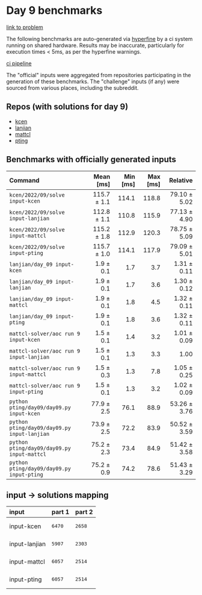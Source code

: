 # Day 9 benchmarks

[link to problem](http://adventofcode.com/2022/day/9)

The following benchmarks are auto-generated via [hyperfine](https://github.com/sharkdp/hyperfine) by a ci system running on shared hardware. Results may be inaccurate, particularly for execution times < 5ms, as per the hyperfine warnings.

[ci pipeline](http://ci.papercode.net:8080/teams/aoc2022/pipelines/aoc-compare-2022)

The "official" inputs were aggregated from repositories participating in the generation of these benchmarks. The "challenge" inputs (if any) were sourced from various places, including the subreddit.

## Repos (with solutions for day 9)


- [kcen](https://github.com/kcen/AdventOfCode)
- [lanjian](https://github.com/LanJian/aoc-2022)
- [mattcl](https://github.com/mattcl/aoc2022)
- [pting](https://github.com/pting/aoc2022)

## Benchmarks with officially generated inputs
| Command | Mean [ms] | Min [ms] | Max [ms] | Relative |
|:---|---:|---:|---:|---:|
| `kcen/2022/09/solve input-kcen` | 115.7 ± 1.1 | 114.1 | 118.8 | 79.10 ± 5.02 |
| `kcen/2022/09/solve input-lanjian` | 112.8 ± 1.1 | 110.8 | 115.9 | 77.13 ± 4.90 |
| `kcen/2022/09/solve input-mattcl` | 115.2 ± 1.8 | 112.9 | 120.3 | 78.75 ± 5.09 |
| `kcen/2022/09/solve input-pting` | 115.7 ± 1.0 | 114.1 | 117.9 | 79.09 ± 5.01 |
| `lanjian/day_09 input-kcen` | 1.9 ± 0.1 | 1.7 | 3.7 | 1.31 ± 0.11 |
| `lanjian/day_09 input-lanjian` | 1.9 ± 0.1 | 1.7 | 3.6 | 1.30 ± 0.12 |
| `lanjian/day_09 input-mattcl` | 1.9 ± 0.1 | 1.8 | 4.5 | 1.32 ± 0.11 |
| `lanjian/day_09 input-pting` | 1.9 ± 0.1 | 1.8 | 3.6 | 1.32 ± 0.11 |
| `mattcl-solver/aoc run 9 input-kcen` | 1.5 ± 0.1 | 1.4 | 3.2 | 1.01 ± 0.09 |
| `mattcl-solver/aoc run 9 input-lanjian` | 1.5 ± 0.1 | 1.3 | 3.3 | 1.00 |
| `mattcl-solver/aoc run 9 input-mattcl` | 1.5 ± 0.3 | 1.3 | 7.8 | 1.05 ± 0.25 |
| `mattcl-solver/aoc run 9 input-pting` | 1.5 ± 0.1 | 1.3 | 3.2 | 1.02 ± 0.09 |
| `python pting/day09/day09.py input-kcen` | 77.9 ± 2.5 | 76.1 | 88.9 | 53.26 ± 3.76 |
| `python pting/day09/day09.py input-lanjian` | 73.9 ± 2.5 | 72.2 | 83.9 | 50.52 ± 3.59 |
| `python pting/day09/day09.py input-mattcl` | 75.2 ± 2.3 | 73.4 | 84.9 | 51.42 ± 3.58 |
| `python pting/day09/day09.py input-pting` | 75.2 ± 0.9 | 74.2 | 78.6 | 51.43 ± 3.29 |

## input -> solutions mapping
|input|part 1|part 2|
|:---|:---|:---|
|input-kcen|<pre>6470</pre>|<pre>2658</pre>|
|input-lanjian|<pre>5907</pre>|<pre>2303</pre>|
|input-mattcl|<pre>6057</pre>|<pre>2514</pre>|
|input-pting|<pre>6057</pre>|<pre>2514</pre>|
